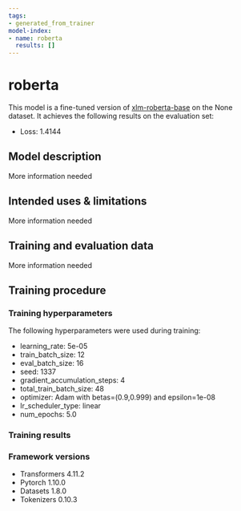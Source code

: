```yaml
---
tags:
- generated_from_trainer
model-index:
- name: roberta
  results: []
---
```


<!-- This model card has been generated automatically according to the information the Trainer had access to. You
should probably proofread and complete it, then remove this comment. -->

# roberta

This model is a fine-tuned version of [xlm-roberta-base](https://huggingface.co/xlm-roberta-base) on the None dataset.
It achieves the following results on the evaluation set:
- Loss: 1.4144

## Model description

More information needed

## Intended uses & limitations

More information needed

## Training and evaluation data

More information needed

## Training procedure

### Training hyperparameters

The following hyperparameters were used during training:
- learning_rate: 5e-05
- train_batch_size: 12
- eval_batch_size: 16
- seed: 1337
- gradient_accumulation_steps: 4
- total_train_batch_size: 48
- optimizer: Adam with betas=(0.9,0.999) and epsilon=1e-08
- lr_scheduler_type: linear
- num_epochs: 5.0

### Training results



### Framework versions

- Transformers 4.11.2
- Pytorch 1.10.0
- Datasets 1.8.0
- Tokenizers 0.10.3
